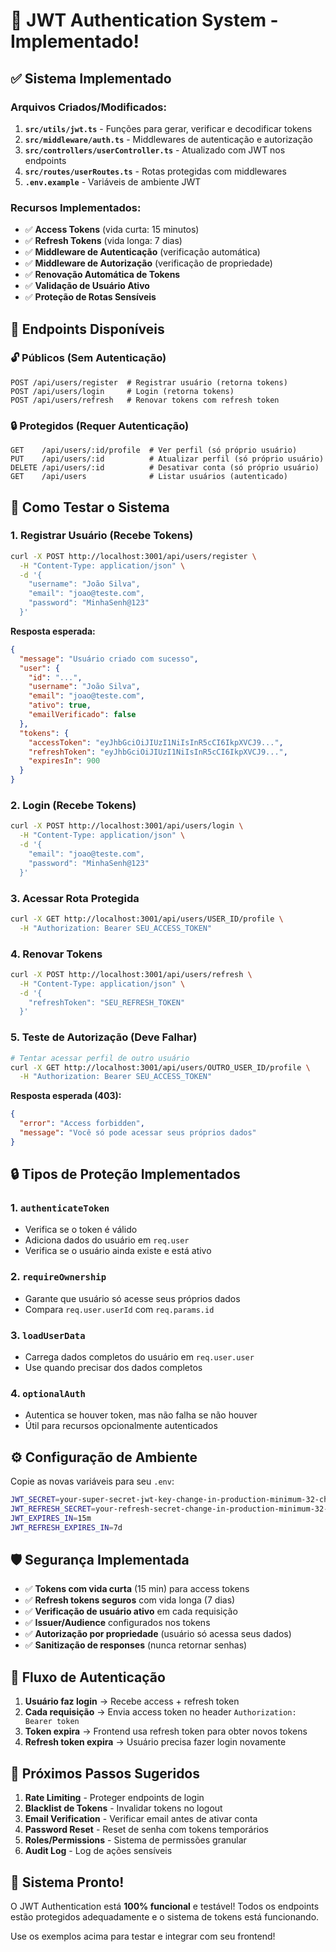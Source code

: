 # 🔐 **JWT Authentication System - Implementado!**

## ✅ **Sistema Implementado**

### **Arquivos Criados/Modificados:**
1. **`src/utils/jwt.ts`** - Funções para gerar, verificar e decodificar tokens
2. **`src/middleware/auth.ts`** - Middlewares de autenticação e autorização
3. **`src/controllers/userController.ts`** - Atualizado com JWT nos endpoints
4. **`src/routes/userRoutes.ts`** - Rotas protegidas com middlewares
5. **`.env.example`** - Variáveis de ambiente JWT

### **Recursos Implementados:**
- ✅ **Access Tokens** (vida curta: 15 minutos)
- ✅ **Refresh Tokens** (vida longa: 7 dias)
- ✅ **Middleware de Autenticação** (verificação automática)
- ✅ **Middleware de Autorização** (verificação de propriedade)
- ✅ **Renovação Automática de Tokens**
- ✅ **Validação de Usuário Ativo**
- ✅ **Proteção de Rotas Sensíveis**

## 🔑 **Endpoints Disponíveis**

### **🔓 Públicos (Sem Autenticação)**
```http
POST /api/users/register  # Registrar usuário (retorna tokens)
POST /api/users/login     # Login (retorna tokens)
POST /api/users/refresh   # Renovar tokens com refresh token
```

### **🔒 Protegidos (Requer Autenticação)**
```http
GET    /api/users/:id/profile  # Ver perfil (só próprio usuário)
PUT    /api/users/:id          # Atualizar perfil (só próprio usuário)
DELETE /api/users/:id          # Desativar conta (só próprio usuário)
GET    /api/users              # Listar usuários (autenticado)
```

## 🧪 **Como Testar o Sistema**

### **1. Registrar Usuário (Recebe Tokens)**
```bash
curl -X POST http://localhost:3001/api/users/register \
  -H "Content-Type: application/json" \
  -d '{
    "username": "João Silva",
    "email": "joao@teste.com",
    "password": "MinhaSenh@123"
  }'
```

**Resposta esperada:**
```json
{
  "message": "Usuário criado com sucesso",
  "user": {
    "id": "...",
    "username": "João Silva",
    "email": "joao@teste.com",
    "ativo": true,
    "emailVerificado": false
  },
  "tokens": {
    "accessToken": "eyJhbGciOiJIUzI1NiIsInR5cCI6IkpXVCJ9...",
    "refreshToken": "eyJhbGciOiJIUzI1NiIsInR5cCI6IkpXVCJ9...",
    "expiresIn": 900
  }
}
```

### **2. Login (Recebe Tokens)**
```bash
curl -X POST http://localhost:3001/api/users/login \
  -H "Content-Type: application/json" \
  -d '{
    "email": "joao@teste.com",
    "password": "MinhaSenh@123"
  }'
```

### **3. Acessar Rota Protegida**
```bash
curl -X GET http://localhost:3001/api/users/USER_ID/profile \
  -H "Authorization: Bearer SEU_ACCESS_TOKEN"
```

### **4. Renovar Tokens**
```bash
curl -X POST http://localhost:3001/api/users/refresh \
  -H "Content-Type: application/json" \
  -d '{
    "refreshToken": "SEU_REFRESH_TOKEN"
  }'
```

### **5. Teste de Autorização (Deve Falhar)**
```bash
# Tentar acessar perfil de outro usuário
curl -X GET http://localhost:3001/api/users/OUTRO_USER_ID/profile \
  -H "Authorization: Bearer SEU_ACCESS_TOKEN"
```

**Resposta esperada (403):**
```json
{
  "error": "Access forbidden",
  "message": "Você só pode acessar seus próprios dados"
}
```

## 🔒 **Tipos de Proteção Implementados**

### **1. `authenticateToken`**
- Verifica se o token é válido
- Adiciona dados do usuário em `req.user`
- Verifica se o usuário ainda existe e está ativo

### **2. `requireOwnership`** 
- Garante que usuário só acesse seus próprios dados
- Compara `req.user.userId` com `req.params.id`

### **3. `loadUserData`**
- Carrega dados completos do usuário em `req.user.user`
- Use quando precisar dos dados completos

### **4. `optionalAuth`**
- Autentica se houver token, mas não falha se não houver
- Útil para recursos opcionalmente autenticados

## ⚙️ **Configuração de Ambiente**

Copie as novas variáveis para seu `.env`:
```bash
JWT_SECRET=your-super-secret-jwt-key-change-in-production-minimum-32-characters
JWT_REFRESH_SECRET=your-refresh-secret-change-in-production-minimum-32-characters
JWT_EXPIRES_IN=15m
JWT_REFRESH_EXPIRES_IN=7d
```

## 🛡️ **Segurança Implementada**

- ✅ **Tokens com vida curta** (15 min) para access tokens
- ✅ **Refresh tokens seguros** com vida longa (7 dias)
- ✅ **Verificação de usuário ativo** em cada requisição
- ✅ **Issuer/Audience** configurados nos tokens
- ✅ **Autorização por propriedade** (usuário só acessa seus dados)
- ✅ **Sanitização de responses** (nunca retornar senhas)

## 🎯 **Fluxo de Autenticação**

1. **Usuário faz login** → Recebe access + refresh token
2. **Cada requisição** → Envia access token no header `Authorization: Bearer token`
3. **Token expira** → Frontend usa refresh token para obter novos tokens
4. **Refresh token expira** → Usuário precisa fazer login novamente

## 🔄 **Próximos Passos Sugeridos**

1. **Rate Limiting** - Proteger endpoints de login
2. **Blacklist de Tokens** - Invalidar tokens no logout
3. **Email Verification** - Verificar email antes de ativar conta
4. **Password Reset** - Reset de senha com tokens temporários
5. **Roles/Permissions** - Sistema de permissões granular
6. **Audit Log** - Log de ações sensíveis

## 🎉 **Sistema Pronto!**

O JWT Authentication está **100% funcional** e testável! Todos os endpoints estão protegidos adequadamente e o sistema de tokens está funcionando.

Use os exemplos acima para testar e integrar com seu frontend!